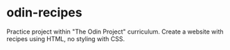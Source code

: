 # odin-recipes
Practice project within "The Odin Project" curriculum.
Create a website with recipes using HTML, no styling with CSS.